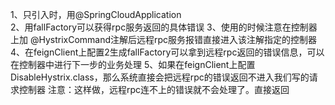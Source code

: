 1、只引入时，用@SpringCloudApplication  
2、用fallFactory可以获得rpc服务返回的具体错误
3、使用的时候注意在控制器上加 @HystrixCommand注解后远程rpc服务报错直接进入该注解指定的控制器
4、在feignClient上配置2生成fallFactory可以拿到远程rpc返回的错误信息，可以在控制器中进行下一步的业务处理
5、如果在feignClient上配置DisableHystrix.class，那么系统直接会把远程rpc的错误返回不进入我们写的请求控制器
注意：这样做，远程rpc连不上的错误就不会处理了。直接返回